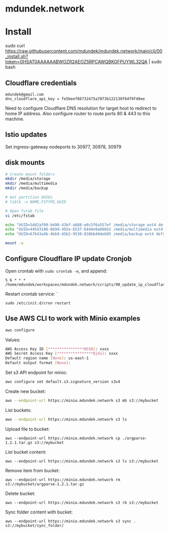 # mdundek.network

# Install

sudo curl https://raw.githubusercontent.com/mdundek/mdundek.network/main/cli/00_install.sh?token=GHSAT0AAAAAABWOZR2AEOZ5RPCAWQBKGFPUYWL32QA | sudo bash

## Cloudflare credentials

```
mdundek@gmail.com
dns_cloudflare_api_key = fe5beef86732475a7073b122139f64f9f49ee
```

Need to configure Cloudflare DNS resolution for target host to redirect to home IP address. Also configure router to route ports 80 & 443 to this machine.

## Istio updates

Set ingress-gateway nodeports to 30977, 30978, 30979

## disk mounts

```sh
# Create mount folders
mkdir /media/storage
mkdir /media/multimedia
mkdir /media/backup

# Get partition UUIDs
# lsblk -o NAME,FSTYPE,UUID

# Open fstab file
vi /etc/fstab

echo "UUID=5dd2af09-b490-43bf-a688-e8c5f6a557ef /media/storage ext4 defaults 0 2" >> /etc/fstab
echo "UUID=445d3106-669d-492e-b537-b444e9a666b2 /media/multimedia ext4 defaults 0 2" >> /etc/fstab
echo "UUID=67643a4b-4bb9-45b2-9530-838bb48deb05 /media/backup ext4 defaults 0 2" >> /etc/fstab

mount -a
```


## Configure Cloudflare IP update Cronjob

Open crontab with `sudo crontab -e`, and append:

```
5 6 * * * /home/mdundek/workspaces/mdundek.network/scripts/90_update_ip_cloudflare.sh
```

Restart crontab service:
`
```
sudo /etc/init.d/cron restart
```

## Use AWS CLI to work with Minio examples

```sh
aws configure
```

Values:

```sh
AWS Access Key ID [****************W55N]: xxxx
AWS Secret Access Key [****************Bjdu]: xxxx
Default region name [None]: us-east-1
Default output format [None]:
```

Set s3 API endpoint for minio:

```sh
aws configure set default.s3.signature_version s3v4
```

Create new bucket:

```sh
aws --endpoint-url https://minio.mdundek.network s3 mb s3://mybucket
```

List buckets:

```sh
aws --endpoint-url https://minio.mdundek.network s3 ls
```

Upload file to bucket:

```
aws --endpoint-url https://minio.mdundek.network cp ./argparse-1.2.1.tar.gz s3://mybucket
```

List bucket content:

```
aws --endpoint-url https://minio.mdundek.network s3 ls s3://mybucket
```

Remove item from bucket:

```
aws --endpoint-url https://minio.mdundek.network rm s3://mybucket/argparse-1.2.1.tar.gz
```

Delete bucket:

```
aws --endpoint-url https://minio.mdundek.network s3 rb s3://mybucket
```



Sync folder content with bucket:

```
aws --endpoint-url https://minio.mdundek.network s3 sync . s3://mybucket/sync_folder/
```